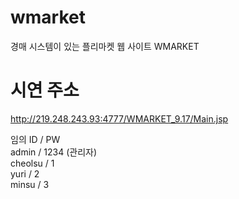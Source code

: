 # wmarket
경매 시스템이 있는 플리마켓 웹 사이트 WMARKET


# 시연 주소
http://219.248.243.93:4777/WMARKET_9.17/Main.jsp

임의 ID / PW <br>
admin / 1234 (관리자) <br>
cheolsu / 1 <br>
yuri / 2 <br>
minsu / 3 <br>

